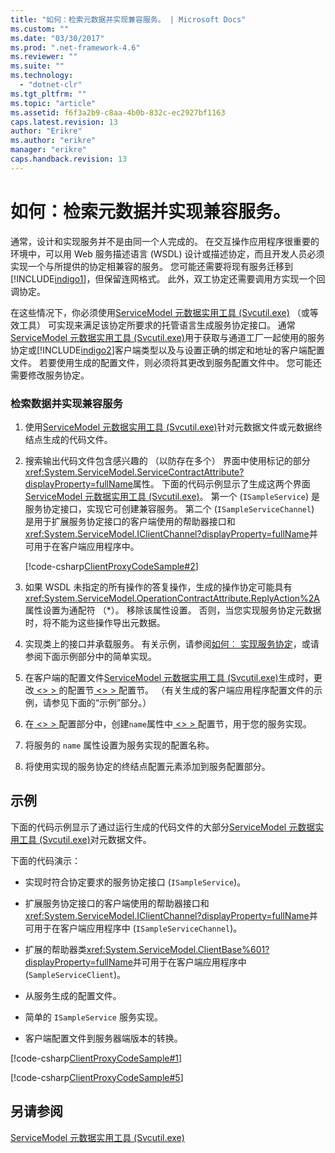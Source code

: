 ```yaml
---
title: "如何：检索元数据并实现兼容服务。 | Microsoft Docs"
ms.custom: ""
ms.date: "03/30/2017"
ms.prod: ".net-framework-4.6"
ms.reviewer: ""
ms.suite: ""
ms.technology: 
  - "dotnet-clr"
ms.tgt_pltfrm: ""
ms.topic: "article"
ms.assetid: f6f3a2b9-c8aa-4b0b-832c-ec2927bf1163
caps.latest.revision: 13
author: "Erikre"
ms.author: "erikre"
manager: "erikre"
caps.handback.revision: 13
---
```

# 如何：检索元数据并实现兼容服务。
通常，设计和实现服务并不是由同一个人完成的。 在交互操作应用程序很重要的环境中，可以用 Web 服务描述语言 (WSDL) 设计或描述协定，而且开发人员必须实现一个与所提供的协定相兼容的服务。 您可能还需要将现有服务迁移到 [!INCLUDE[indigo1](../../../../includes/indigo1-md.md)]，但保留连网格式。 此外，双工协定还需要调用方实现一个回调协定。  
  
 在这些情况下，你必须使用[ServiceModel 元数据实用工具 (Svcutil.exe)](../../../../docs/framework/wcf/servicemodel-metadata-utility-tool-svcutil-exe.md) （或等效工具） 可实现来满足该协定所要求的托管语言生成服务协定接口。 通常[ServiceModel 元数据实用工具 (Svcutil.exe)](../../../../docs/framework/wcf/servicemodel-metadata-utility-tool-svcutil-exe.md)用于获取与通道工厂一起使用的服务协定或[!INCLUDE[indigo2](../../../../includes/indigo2-md.md)]客户端类型以及与设置正确的绑定和地址的客户端配置文件。 若要使用生成的配置文件，则必须将其更改到服务配置文件中。 您可能还需要修改服务协定。  
  
### <a name="to-retrieve-data-and-implement-a-compliant-service"></a>检索数据并实现兼容服务  
  
1.  使用[ServiceModel 元数据实用工具 (Svcutil.exe)](../../../../docs/framework/wcf/servicemodel-metadata-utility-tool-svcutil-exe.md)针对元数据文件或元数据终结点生成的代码文件。  
  
2.  搜索输出代码文件包含感兴趣的 （以防存在多个） 界面中使用标记的部分<xref:System.ServiceModel.ServiceContractAttribute?displayProperty=fullName>属性。 下面的代码示例显示了生成这两个界面[ServiceModel 元数据实用工具 (Svcutil.exe)](../../../../docs/framework/wcf/servicemodel-metadata-utility-tool-svcutil-exe.md)。 第一个 (`ISampleService`) 是服务协定接口，实现它可创建兼容服务。 第二个 (`ISampleServiceChannel`) 是用于扩展服务协定接口的客户端使用的帮助器接口和<xref:System.ServiceModel.IClientChannel?displayProperty=fullName>并可用于在客户端应用程序中。  
  
     [!code-csharp[ClientProxyCodeSample#2](../../../../samples/snippets/csharp/VS_Snippets_CFX/clientproxycodesample/cs/proxycode.cs#2)]  
  
3.  如果 WSDL 未指定的所有操作的答复操作，生成的操作协定可能具有<xref:System.ServiceModel.OperationContractAttribute.ReplyAction%2A>属性设置为通配符 （*）。 移除该属性设置。 否则，当您实现服务协定元数据时，将不能为这些操作导出元数据。  
  
4.  实现类上的接口并承载服务。 有关示例，请参阅[如何︰ 实现服务协定](../../../../docs/framework/wcf/how-to-implement-a-wcf-contract.md)，或请参阅下面示例部分中的简单实现。  
  
5.  在客户端的配置文件[ServiceModel 元数据实用工具 (Svcutil.exe)](../../../../docs/framework/wcf/servicemodel-metadata-utility-tool-svcutil-exe.md)生成时，更改[ <> \> ](../../../../docs/framework/configure-apps/file-schema/wcf/client.md)的配置节[ <> \> ](../../../../docs/framework/configure-apps/file-schema/wcf/services.md)配置节。 （有关生成的客户端应用程序配置文件的示例，请参见下面的“示例”部分。）  
  
6.  在[ <> \> ](../../../../docs/framework/configure-apps/file-schema/wcf/services.md)配置部分中，创建`name`属性中[ <> \> ](../../../../docs/framework/configure-apps/file-schema/wcf/services.md)配置节，用于您的服务实现。  
  
7.  将服务的 `name` 属性设置为服务实现的配置名称。  
  
8.  将使用实现的服务协定的终结点配置元素添加到服务配置部分。  
  
## <a name="example"></a>示例  
 下面的代码示例显示了通过运行生成的代码文件的大部分[ServiceModel 元数据实用工具 (Svcutil.exe)](../../../../docs/framework/wcf/servicemodel-metadata-utility-tool-svcutil-exe.md)对元数据文件。  
  
 下面的代码演示：  
  
-   实现时符合协定要求的服务协定接口 (`ISampleService`)。  
  
-   扩展服务协定接口的客户端使用的帮助器接口和<xref:System.ServiceModel.IClientChannel?displayProperty=fullName>并可用于在客户端应用程序中 (`ISampleServiceChannel`)。  
  
-   扩展的帮助器类<xref:System.ServiceModel.ClientBase%601?displayProperty=fullName>并可用于在客户端应用程序中 (`SampleServiceClient`)。  
  
-   从服务生成的配置文件。  
  
-   简单的 `ISampleService` 服务实现。  
  
-   客户端配置文件到服务器端版本的转换。  
  
 [!code-csharp[ClientProxyCodeSample#1](../../../../samples/snippets/csharp/VS_Snippets_CFX/clientproxycodesample/cs/proxycode.cs#1)]  
  
 <!-- TODO: review snippet reference [!code[ClientProxyCodeSample#10](../../../../samples/snippets/common/VS_Snippets_CFX/clientproxycodesample/common/client.exe.config#10)]  -->
 <!-- TODO: review snippet reference [!code-csharp[ClientProxyCodeSample#10](../../../../samples/snippets/csharp/VS_Snippets_CFX/clientproxycodesample/cs/client.exe.config#10)]  -->  
  
 [!code-csharp[ClientProxyCodeSample#5](../../../../samples/snippets/csharp/VS_Snippets_CFX/clientproxycodesample/cs/hostapplication.cs#5)]  
  
 <!-- TODO: review snippet reference [!code[ClientProxyCodeSample#20](../../../../samples/snippets/common/VS_Snippets_CFX/clientproxycodesample/common/hostapplication.exe.config#20)]  -->
 <!-- TODO: review snippet reference [!code-csharp[ClientProxyCodeSample#20](../../../../samples/snippets/csharp/VS_Snippets_CFX/clientproxycodesample/cs/hostapplication.exe.config#20)]  -->  
  
## <a name="see-also"></a>另请参阅  
 [ServiceModel 元数据实用工具 (Svcutil.exe)](../../../../docs/framework/wcf/servicemodel-metadata-utility-tool-svcutil-exe.md)
